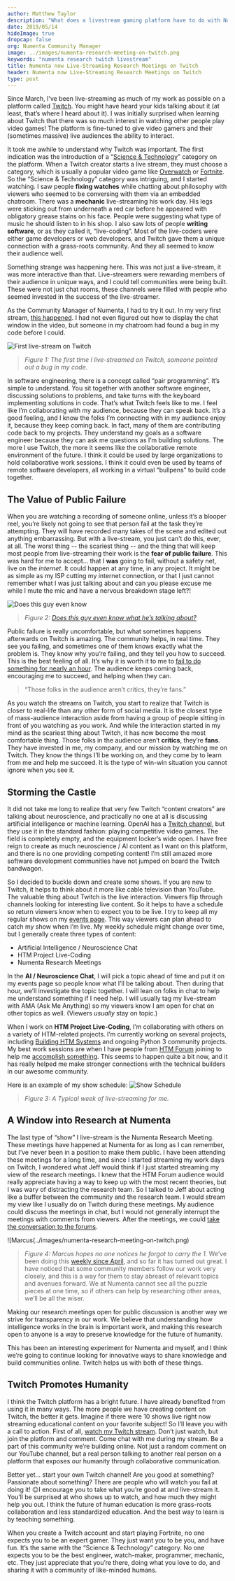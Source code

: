 ```yaml
---
author: Matthew Taylor
description: "What does a livestream gaming platform have to do with Numenta? Matt Taylor explains how he found a window into research at Numenta in an unexpected place. Read on to learn more about the value of Twitch, the opportunities it provides, and how it might just save humanity."
date: 2019/05/14  
hideImage: true
dropcap: false
org: Numenta Community Manager
image: ../images/numenta-research-meeting-on-twitch.png
keywords: "numenta research twitch livestream"
title: Numenta now Live-Streaming Research Meetings on Twitch
header: Numenta now Live-Streaming Research Meetings on Twitch
type: post
---
```


Since March, I’ve been live-streaming as much of my work as possible on a platform called [Twitch](https://www.twitch.tv/rhyolight_). You might have heard your kids talking about it (at least, that’s where I heard about it). I was initially surprised when learning about Twitch that there was so much interest in watching other people play video games! The platform is fine-tuned to give video gamers and their (sometimes massive) live audiences the ability to interact.

It took me awhile to understand why Twitch was important. The first indication was the introduction of a “[Science & Technology](https://www.twitch.tv/directory/game/Science%20%26%20Technology)” category on the platform. When a Twitch creator starts a live stream, they must choose a category, which is usually a popular video game like [Overwatch](https://en.wikipedia.org/wiki/Overwatch_(video_game)) or [Fortnite](https://en.wikipedia.org/wiki/Fortnite). So the “Science & Technology” category was intriguing, and I started watching. I saw people **fixing watches** while chatting about philosophy with viewers who seemed to be conversing with them via an embedded chatroom. There was a **mechanic** live-streaming his work day. His legs were sticking out from underneath a red car before he appeared with obligatory grease stains on his face. People were suggesting what type of music he should listen to in his shop. I also saw lots of people **writing software**, or as they called it, “live-coding”. Most of the live-coders were either game developers or web developers, and Twitch gave them a unique connection with a grass-roots community. And they all seemed to know their audience well.  

Something strange was happening here. This was not just a live-stream, it was more interactive than that. Live-streamers were rewarding members of their audience in unique ways, and I could tell communities were being built. These were not just chat rooms, these channels were filled with people who seemed invested in the success of the live-streamer.

As the Community Manager of Numenta, I had to try it out. In my very first stream, [this happened](https://www.twitch.tv/rhyolight_/clip/MuddyObedientTarsierUWot). I had not even figured out how to display the chat window in the video, but someone in my chatroom had found a bug in my code before I could.


![First live-stream on Twitch](../images/bug-in-the-code.jpeg)

> *Figure 1: The first time I live-streamed on Twitch, someone pointed out a bug in my code.*

In software engineering, there is a concept called “pair programming”. It’s simple to understand. You sit together with another software engineer, discussing solutions to problems, and take turns with the keyboard implementing solutions in code. That’s what Twitch feels like to me. I feel like I’m collaborating with my audience, because they can speak back. It’s a good feeling, and I know the folks I’m connecting with in my audience enjoy it, because they keep coming back. In fact, many of them are contributing code back to my projects. They understand my goals as a software engineer because they can ask me questions as I’m building solutions. The more I use Twitch, the more it seems like the collaborative remote environment of the future. I think it could be used by large organizations to hold collaborative work sessions. I think it could even be used by teams of remote software developers, all working in a virtual “bullpens” to build code together.

## The Value of Public Failure
When you are watching a recording of someone online, unless it’s a blooper reel, you’re likely not going to see that person fail at the task they’re attempting. They will have recorded many takes of the scene and edited out anything embarrassing. But with a live-stream, you just can’t do this, ever, at all. The worst thing -- the scariest thing -- and the thing that will keep most people from live-streaming their work is the **fear of public failure**. This was hard for me to accept… that I **was** going to fail, without a safety net, live on the *internet*. It could happen at any time, in any project. It might be as simple as my ISP cutting my internet connection, or that I just cannot remember what I was just talking about and can you please excuse me while I mute the mic and have a nervous breakdown stage left?!

![Does this guy even know](../images/bug-in-the-code.png)

> *Figure 2: [Does this guy even know what he’s talking about?](https://www.google.com/url?q=https://www.twitch.tv/rhyolight_/clip/PlacidUnsightlyWalletPraiseIt&sa=D&ust=1557784247038000&usg=AFQjCNHfJ2PzAfFxBZiaQ-wGeVlBjJONtg)*

Public failure is really uncomfortable, but what sometimes happens afterwards on Twitch is amazing. The community helps, in real time. They see you failing, and sometimes one of them knows exactly what the problem is. They know why you’re failing, and they tell you how to succeed. This is the best feeling of all. It’s why it is worth it to me to [fail to do something for nearly an hour](https://www.youtube.com/watch?v=mTsuY-BL5e8). The audience keeps coming back, encouraging me to succeed, and helping when they can.

> “Those folks in the audience aren’t critics, they’re fans.”

As you watch the streams on Twitch, you start to realize that Twitch is closer to real-life than any other form of social media. It is the closest type of mass-audience interaction aside from having a group of people sitting in front of you watching as you work. And while the interaction started in my mind as the scariest thing about Twitch, it has now become the most comfortable thing. Those folks in the audience aren’t **critics**, they’re **fans**. They have invested in me, my company, and our mission by watching me on Twitch. They know the things I’ll be working on, and they come by to learn from me and help me succeed. It is the type of win-win situation you cannot ignore when you see it.

## Storming the Castle
It did not take me long to realize that very few Twitch “content creators” are talking about neuroscience, and practically no one at all is discussing artificial intelligence or machine learning. OpenAI has a [Twitch channel](https://www.twitch.tv/openai), but they use it in the standard fashion: playing competitive video games. The field is completely empty, and the equipment locker’s wide open. I have free reign to create as much neuroscience / AI content as I want on this platform, and there is no one providing competing content! I’m still amazed more software development communities have not jumped on board the Twitch bandwagon.

So I decided to buckle down and create some shows. If you are new to Twitch, it helps to think about it more like cable television than YouTube. The valuable thing about Twitch is the live interaction. Viewers flip through channels looking for interesting live content. So it helps to have a schedule so return viewers know when to expect you to be live. I try to keep all my regular shows on my [events page](https://www.twitch.tv/rhyolight_/events). This way viewers can plan ahead to catch my show when I’m live. My weekly schedule might change over time, but I generally create three types of content:

* Artificial Intelligence / Neuroscience Chat
* HTM Project Live-Coding
* Numenta Research Meetings

In the **AI / Neuroscience Chat**, I will pick a topic ahead of time and put it on my events page so people know what I’ll be talking about. Then during that hour, we’ll investigate the topic together. I will lean on folks in chat to help me understand something if I need help. I will usually tag my live-stream with AMA (Ask Me Anything) so my viewers know I am open for chat on other topics as well. (Viewers *usually* stay on topic.)

When I work on **HTM Project Live-Coding**, I’m collaborating with others on a variety of HTM-related projects. I’m currently working on several projects, including [Building HTM Systems](https://github.com/htm-community/building-htm-systems) and ongoing Python 3 community projects. My best work sessions are when I have people from [HTM Forum](https://discourse.numenta.org/categories) joining to help me [accomplish something](https://www.youtube.com/watch?v=_LxNvCDuAcg). This seems to happen quite a bit now, and it has really helped me make stronger connections with the technical builders in our awesome community.

Here is an example of my show schedule:
![Show Schedule](../images/show-schedule.png)

> *Figure 3: A Typical week of live-streaming for me.*

## A Window into Research at Numenta
The last type of “show” I live-stream is the Numenta Research Meeting. These meetings have happened at Numenta for as long as I can remember, but I’ve never been in a position to make them public. I have been attending these meetings for a long time, and since I started streaming my work days on Twitch, I wondered what Jeff would think if I just started streaming my view of the research meetings. I knew that the HTM Forum audience would really appreciate having a way to keep up with the most recent theories, but I was wary of distracting the research team. So I talked to Jeff about acting like a buffer between the community and the research team. I would stream my view like I usually do on Twitch during these meetings. My audience could discuss the meetings in chat, but I would not generally interrupt the meetings with comments from viewers. After the meetings, we could [take the conversation to the forums](https://discourse.numenta.org/t/numenta-research-meeting-april-26-2019/5910).

![Marcus(../images/numenta-research-meeting-on-twitch.png)

> *Figure 4: Marcus hopes no one notices he forgot to carry the 1.*
We’ve been doing this [weekly since April](https://www.youtube.com/playlist?list=PL3yXMgtrZmDrFfx0llotN0P9ArB5VHUWB), and so far it has turned out great. I have noticed that some community members follow our work very closely, and this is a way for them to stay abreast of relevant topics and avenues forward. We at Numenta cannot see all the puzzle pieces at one time, so if others can help by researching other areas, we’ll be all the wiser.

Making our research meetings open for public discussion is another way we strive for transparency in our work. We believe that understanding how intelligence works in the brain is important work, and making this research open to anyone is a way to preserve knowledge for the future of humanity.

This has been an interesting experiment for Numenta and myself, and I think we’re going to continue looking for innovative ways to share knowledge and build communities online. Twitch helps us with both of these things.

## Twitch Promotes Humanity
I think the Twitch platform has a bright future. I have already benefited from using it in many ways. The more people we have creating content on Twitch, the better it gets. Imagine if there were 10 shows live right now streaming educational content on your favorite subject! So I’ll leave you with a call to action. First of all, [watch my Twitch stream](https://www.twitch.tv/rhyolight_). Don’t just watch, but join the platform and comment. Come chat with me during my stream. Be a part of this community we’re building online. Not just a random comment on our YouTube channel, but a real person talking to another real person on a platform that exposes our humanity through collaborative communication.

Better yet… start your own Twitch channel! Are you good at something? Passionate about something? There are people who will watch you fail at doing it! 😉I encourage you to take what you’re good at and live-stream it. You’ll be surprised at who shows up to watch, and how much they might help you out. I think the future of human education is more grass-roots collaboration and less standardized education. And the best way to learn is by teaching something.

When you create a Twitch account and start playing Fortnite, no one expects you to be an expert gamer. They just want you to be you, and have fun. It’s the same with the “Science & Technology” category. No one expects you to be the best engineer, watch-maker, programmer, mechanic, etc. They just appreciate that you’re there, doing what you love to do, and sharing it with a community of like-minded humans.
